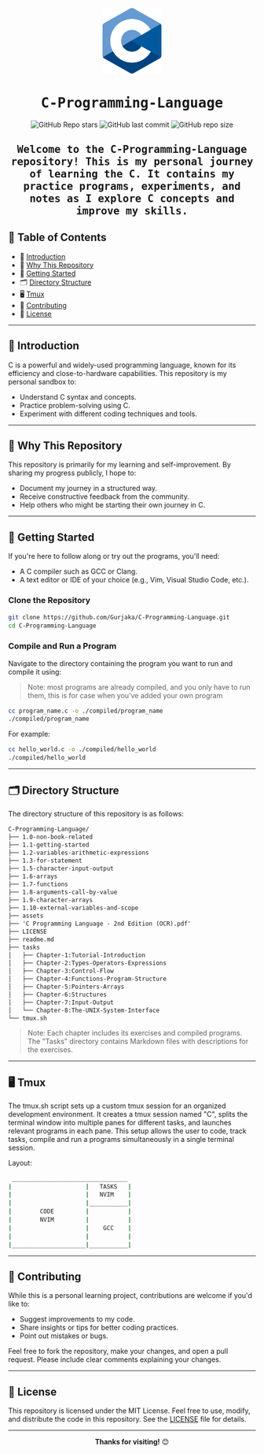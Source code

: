 <div align="center">

<img alt="C" src="assets/C_Programming_Language.svg" width="120px"/>

# <samp>C-Programming-Language</samp>

![GitHub Repo stars](https://img.shields.io/github/stars/Gurjaka/C-Learning?style=for-the-badge&labelColor=2e3440&color=5e81ac) ![GitHub last commit](https://img.shields.io/github/last-commit/Gurjaka/C-Learning?style=for-the-badge&labelColor=2e3440&color=5e81ac) ![GitHub repo size](https://img.shields.io/github/repo-size/Gurjaka/C-Learning?style=for-the-badge&labelColor=2e3440&color=5e81ac)

## <samp>Welcome to the **C-Programming-Language** repository! This is my personal journey of learning the C. It contains my practice programs, experiments, and notes as I explore C concepts and improve my skills.</samp>

</div>

## 📝 Table of Contents

- 🎯 [Introduction](#-introduction)
- 🤔 [Why This Repository](#-why-this-repository)
- 🚀 [Getting Started](#-getting-started)
- 🗂️ [Directory Structure](#%EF%B8%8F-directory-structure)
- 🖥️ [Tmux](#tmux)
- 🤝 [Contributing](#-contributing)
- 📜 [License](#-license)

---

## 🎯 Introduction

C is a powerful and widely-used programming language, known for its efficiency and close-to-hardware capabilities. This repository is my personal sandbox to:

- Understand C syntax and concepts.
- Practice problem-solving using C.
- Experiment with different coding techniques and tools.

---

## 🤔 Why This Repository

This repository is primarily for my learning and self-improvement. By sharing my progress publicly, I hope to:

- Document my journey in a structured way.
- Receive constructive feedback from the community.
- Help others who might be starting their own journey in C.

---

## 🚀 Getting Started

If you're here to follow along or try out the programs, you'll need:

- A C compiler such as GCC or Clang.
- A text editor or IDE of your choice (e.g., Vim, Visual Studio Code, etc.).

### Clone the Repository

```bash
git clone https://github.com/Gurjaka/C-Programming-Language.git
cd C-Programming-Language
```

### Compile and Run a Program

Navigate to the directory containing the program you want to run and compile it using:

> Note: most programs are already compiled, and you only have to run them, this is for case when you've added your own program

```bash
cc program_name.c -o ./compiled/program_name
./compiled/program_name
```

For example:

```bash
cc hello_world.c -o ./compiled/hello_world
./compiled/hello_world
```
---

## 🗂️ Directory Structure

The directory structure of this repository is as follows:

```
C-Programming-Language/
├── 1.0-non-book-related
├── 1.1-getting-started
├── 1.2-variables-arithmetic-expressions
├── 1.3-for-statement
├── 1.5-character-input-output
├── 1.6-arrays
├── 1.7-functions
├── 1.8-arguments-call-by-value
├── 1.9-character-arrays
├── 1.10-external-variables-and-scope
├── assets
├── 'C Programming Language - 2nd Edition (OCR).pdf'
├── LICENSE
├── readme.md
├── tasks
│   ├── Chapter-1:Tutorial-Introduction
│   ├── Chapter-2:Types-Operators-Expressions
│   ├── Chapter-3:Control-Flow
│   ├── Chapter-4:Functions-Program-Structure
│   ├── Chapter-5:Pointers-Arrays
│   ├── Chapter-6:Structures
│   ├── Chapter-7:Input-Output
│   └── Chapter-8:The-UNIX-System-Interface
└── tmux.sh
```

> Note: Each chapter includes its exercises and compiled programs.
> The "Tasks" directory contains Markdown files with descriptions for the exercises.

---

## 🖥️ Tmux

The tmux.sh script sets up a custom tmux session for an organized development environment. It creates a tmux session named "C", splits the terminal window into multiple panes for different tasks, and launches relevant programs in each pane. This setup allows the user to code, track tasks, compile and run a programs simultaneously in a single terminal session.

Layout:
```bash
 _________________________________
|                     |   TASKS   |
|                     |   NVIM    |
|                     |___________|
|        CODE         |           |
|        NVIM         |           |
|                     |    GCC    |
|                     |           |
|_____________________|___________|
```

--- 

## 🤝 Contributing

While this is a personal learning project, contributions are welcome if you'd like to:

- Suggest improvements to my code.
- Share insights or tips for better coding practices.
- Point out mistakes or bugs.

Feel free to fork the repository, make your changes, and open a pull request. Please include clear comments explaining your changes.

---

## 📜 License

This repository is licensed under the MIT License. Feel free to use, modify, and distribute the code in this repository. See the [LICENSE](LICENSE) file for details.

---

<p align="center">
  <strong>Thanks for visiting!</strong> 😊
</p>
